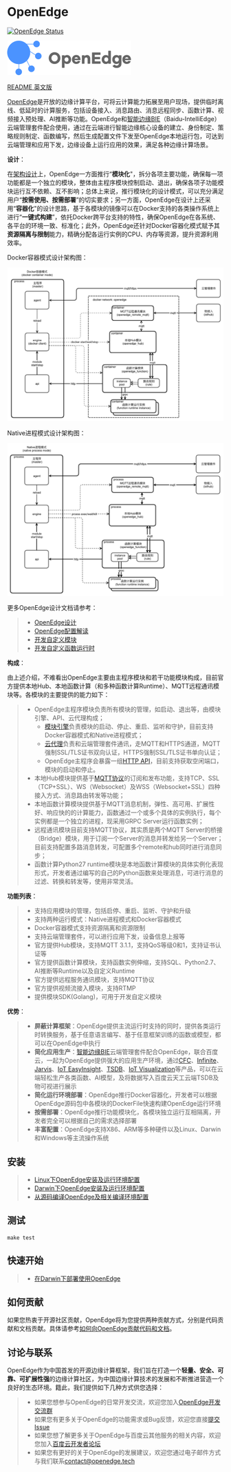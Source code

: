 # OpenEdge

[![OpenEdge Status](https://travis-ci.com/baidu/openedge.svg?branch=master)](https://travis-ci.com/baidu/openedge)

![OpenEdge-logo](./doc/images/logo/logo-with-name.png)

[README 英文版](./README.md)

[OpenEdge](https://openedge.tech)是开放的边缘计算平台，可将云计算能力拓展至用户现场，提供临时离线、低延时的计算服务，包括设备接入、消息路由、消息远程同步、函数计算、视频接入预处理、AI推断等功能。OpenEdge和[智能边缘BIE](https://cloud.baidu.com/product/bie.html)（Baidu-IntelliEdge）云端管理套件配合使用，通过在云端进行智能边缘核心设备的建立、身份制定、策略规则制定、函数编写，然后生成配置文件下发至OpenEdge本地运行包，可达到云端管理和应用下发，边缘设备上运行应用的效果，满足各种边缘计算场景。

**设计**：

在[架构设计](./doc/zh-cn/overview/OpenEdge-design.md)上，OpenEdge一方面推行“**模块化**"，拆分各项主要功能，确保每一项功能都是一个独立的模块，整体由主程序模块控制启动、退出，确保各项子功能模块运行互不依赖、互不影响；总体上来说，推行模块化的设计模式，可以充分满足用户“**按需使用、按需部署**”的切实要求；另一方面，OpenEdge在设计上还采用“**容器化**"的设计思路，基于各模块的镜像可以在Docker支持的各类操作系统上进行“**一键式构建**”，依托Docker跨平台支持的特性，确保OpenEdge在各系统、各平台的环境一致、标准化；此外，OpenEdge还针对Docker容器化模式赋予其**资源隔离与限制**能力，精确分配各运行实例的CPU、内存等资源，提升资源利用效率。

Docker容器模式设计架构图：

![](./doc/images/overview/design/mode_docker.png)

Native进程模式设计架构图：

![](./doc/images/overview/design/mode_native.png)

更多OpenEdge设计文档请参考：

> + [OpenEdge设计](./doc/zh-cn/overview/OpenEdge-design.md)
> + [OpenEdge配置解读](./doc/zh-cn/tutorials/local/Config-interpretation.md)
> + [开发自定义模块](./doc/zh-cn/customize/How-to-develop-a-customize-module-for-OpenEdge.md)
> + [开发自定义函数运行时](./doc/zh-cn/customize/How-to-develop-a-customize-runtime-for-function.md)

**构成**：

由上述介绍，不难看出OpenEdge主要由主程序模块和若干功能模块构成，目前官方提供本地Hub、本地函数计算（和多种函数计算Runtime）、MQTT远程通讯模块等。各模块的主要提供的能力如下：

> + OpenEdge主程序模块负责所有模块的管理，如启动、退出等，由模块引擎、API、云代理构成；
>	- [模块引擎](./doc/zh-cn/overview/OpenEdge-design.md#模块引擎(engine))负责模块的启动、停止、重启、监听和守护，目前支持Docker容器模式和Native进程模式；
>	- [云代理](./doc/zh-cn/overview/OpenEdge-design.md#云代理(agent))负责和云端管理套件通讯，走MQTT和HTTPS通道，MQTT强制SSL/TLS证书双向认证，HTTPS强制SSL/TLS证书单向认证；
>	- OpenEdge主程序会暴露一组[HTTP API](./doc/zh-cn/overview/OpenEdge-design.md#API(api))，目前支持获取空闲端口，模块的启动和停止。
> + 本地Hub模块提供基于[MQTT协议](http://docs.oasis-open.org/mqtt/mqtt/v3.1.1/os/mqtt-v3.1.1-os.html)的订阅和发布功能，支持TCP、SSL（TCP+SSL）、WS（Websocket）及WSS（Websocket+SSL）四种接入方式、消息路由转发等功能；
> + 本地函数计算模块提供基于MQTT消息机制，弹性、高可用、扩展性好、响应快的的计算能力，函数通过一个或多个具体的实例执行，每个实例都是一个独立的进程，现采用GRPC Server运行函数实例；
> + 远程通讯模块目前支持MQTT协议，其实质是两个MQTT Server的桥接（Bridge）模块，用于订阅一个Server的消息并转发给另一个Server；目前支持配置多路消息转发，可配置多个remote和hub同时进行消息同步；
> + 函数计算Python27 runtime模块是本地函数计算模块的具体实例化表现形式，开发者通过编写的自己的Python函数来处理消息，可进行消息的过滤、转换和转发等，使用非常灵活。

**功能列表**：

> + 支持应用模块的管理，包括启停、重启、监听、守护和升级
> + 支持两种运行模式：Native进程模式和Docker容器模式
> + Docker容器模式支持资源隔离和资源限制
> + 支持云端管理套件，可以进行应用下发，设备信息上报等
> + 官方提供Hub模块，支持MQTT 3.1.1，支持QoS等级0和1，支持证书认证等
> + 官方提供函数计算模块，支持函数实例伸缩，支持SQL、Python2.7、AI推断等Runtime以及自定义Runtime
> + 官方提供远程服务通讯模块，支持MQTT协议
> + 官方提供视频流接入模块，支持RTMP
> + 提供模块SDK(Golang)，可用于开发自定义模块

**优势**：

> + **屏蔽计算框架**：OpenEdge提供主流运行时支持的同时，提供各类运行时转换服务，基于任意语言编写、基于任意框架训练的函数或模型，都可以在OpenEdge中执行
> + **简化应用生产**：[智能边缘BIE](https://cloud.baidu.com/product/bie.html)云端管理套件配合OpenEdge，联合百度云，一起为OpenEdge提供强大的应用生产环境，通过[CFC](https://cloud.baidu.com/product/cfc.html)、[Infinite](https://cloud.baidu.com/product/infinite.html)、[Jarvis](http://di.baidu.com/product/jarvis)、[IoT EasyInsight](https://cloud.baidu.com/product/ist.html)、[TSDB](https://cloud.baidu.com/product/tsdb.html)、[IoT Visualization](https://cloud.baidu.com/product/iotviz.html)等产品，可以在云端轻松生产各类函数、AI模型，及将数据写入百度云天工云端TSDB及物可视进行展示
> + **简化运行环境部署**：OpenEdge推行Docker容器化，开发者可以根据OpenEdge源码包中各模块的DockerFile快速构建OpenEdge运行环境
> + **按需部署**：OpenEdge推行功能模块化，各模块独立运行互相隔离，开发者完全可以根据自己的需求选择部署
> + **丰富配置**：OpenEdge支持X86、ARM等多种硬件以及Linux、Darwin和Windows等主流操作系统

## 安装

> + [Linux下OpenEdge安装及运行环境配置](./doc/zh-cn/setup/Install-OpenEdge-on-Linux.md)
> + [Darwin下OpenEdge安装及运行环境配置](./doc/zh-cn/setup/Install-OpenEdge-on-Darwin.md)
> + [从源码编译OpenEdge及相关编译环境配置](./doc/zh-cn/setup/Build-OpenEdge-from-Source.md)

## 测试

    make test

## 快速开始

> + [在Darwin下部署使用OpenEdge](./doc/zh-cn/quickstart/Deploy-OpenEdge-on-Darwin.md)

## 如何贡献

如果您热衷于开源社区贡献，OpenEdge将为您提供两种贡献方式，分别是代码贡献和文档贡献。具体请参考[如何向OpenEdge贡献代码和文档](./doc/zh-cn/about/How-to-contribute.md)。

## 讨论与联系

OpenEdge作为中国首发的开源边缘计算框架，我们旨在打造一个**轻量、安全、可靠、可扩展性强**的边缘计算社区，为中国边缘计算技术的发展和不断推进营造一个良好的生态环境。籍此，我们提供如下几种方式供您选择：

> + 如果您想参与OpenEdge的日常开发交流，欢迎您加入[OpenEdge开发交流群](https://openedge.bj.bcebos.com/Wechat/Wechat-OpenEdge.png)
> + 如果您有更多关于OpenEdge的功能需求或Bug反馈，欢迎您直接[提交Issue](https://github.com/baidu/openedge/issues)
> + 如果您想了解更多关于OpenEdge与百度云其他服务的相关内容，欢迎您加入[百度云开发者论坛](https://cloud.baidu.com/forum/bce)
> + 如果您有更好的关于OpenEdge的发展建议，欢迎您通过电子邮件方式与我们联系[contact@openedge.tech](contact@openedge.tech)
